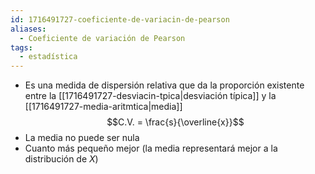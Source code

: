```yaml
---
id: 1716491727-coeficiente-de-variacin-de-pearson
aliases:
  - Coeficiente de variación de Pearson
tags:
  - estadística
---
```



- Es una medida de dispersión relativa que da la proporción existente entre la [[1716491727-desviacin-tpica|desviación típica]] y la [[1716491727-media-aritmtica|media]]
$$C.V. = \frac{s}{\overline{x}}$$
- La media no puede ser nula
- Cuanto más pequeño mejor (la media representará mejor a la distribución de $X$)